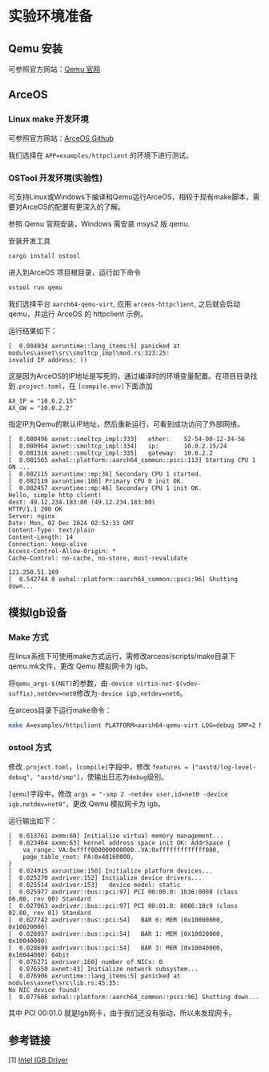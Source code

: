 # 实验环境准备

## Qemu 安装

可参照官方网站：[Qemu 官网](https://www.qemu.org/download/)

## ArceOS

### Linux make 开发环境

可参照官方网站：[ArceOS Github](https://github.com/arceos-org/arceos)

我们选择在 `APP=examples/httpclient` 的环境下进行测试。

### OSTool 开发环境(实验性)

可支持Linux或Windows下编译和Qemu运行ArceOS，相较于现有make脚本，需要对ArceOS的配置有更深入的了解。

参照 Qemu 官网安装，Windows 需安装 msys2 版 qemu.

安装开发工具

```bash
cargo install ostool
```

进入到ArceOS 项目根目录，运行如下命令

```bash
ostool run qemu
```

我们选择平台 `aarch64-qemu-virt`, 应用 `arceos-httpclient`, 之后就会启动qemu，并运行 ArceOS 的 httpclient 示例。

运行结果如下：

```shell
[  0.084034 axruntime::lang_items:5] panicked at modules\axnet\src\smoltcp_impl\mod.rs:323:25:
invalid IP address: ()
```

这是因为ArceOS的IP地址是写死的，通过编译时的环境变量配置。在项目目录找到`.project.toml`，在 `[compile.env]`下面添加

```text
AX_IP = "10.0.2.15"
AX_GW = "10.0.2.2"
```

指定IP为Qemu的默认IP地址，然后重新运行，可看到成功访问了外部网络。

```shell
[  0.080496 axnet::smoltcp_impl:333]   ether:    52-54-00-12-34-56
[  0.080964 axnet::smoltcp_impl:334]   ip:       10.0.2.15/24
[  0.081316 axnet::smoltcp_impl:335]   gateway:  10.0.2.2
[  0.081565 axhal::platform::aarch64_common::psci:113] Starting CPU 1 ON ...
[  0.082115 axruntime::mp:36] Secondary CPU 1 started.
[  0.082119 axruntime:186] Primary CPU 0 init OK.
[  0.082457 axruntime::mp:46] Secondary CPU 1 init OK.
Hello, simple http client!
dest: 49.12.234.183:80 (49.12.234.183:80)
HTTP/1.1 200 OK
Server: nginx
Date: Mon, 02 Dec 2024 02:52:33 GMT
Content-Type: text/plain
Content-Length: 14
Connection: keep-alive
Access-Control-Allow-Origin: *
Cache-Control: no-cache, no-store, must-revalidate

121.250.51.169
[  0.542744 0 axhal::platform::aarch64_common::psci:96] Shutting down...
```

## 模拟Igb设备

### Make 方式

在linux系统下可使用make方式运行，需修改arceos/scripts/make目录下qemu.mk文件，更改 Qemu 模拟网卡为 igb。

将`qemu_args-$(NET)`的参数，由`-device virtio-net-$(vdev-suffix),netdev=net0`修改为`-device igb,netdev=net0`。

在arceos目录下运行make命令：
```bash
make A=examples/httpclient PLATFORM=aarch64-qemu-virt LOG=debug SMP=2 NET=y NET_DEV=user run
```

### ostool 方式

修改`.project.toml`，`[compile]`字段中，修改 `features = ["axstd/log-level-debug", "axstd/smp"]`，使输出日志为`debug`级别。

`[qemu]`字段中，修改 `args = "-smp 2 -netdev user,id=net0 -device igb,netdev=net0"`，更改 Qemu 模拟网卡为 igb。

运行输出如下：

```shell
[  0.013761 axmm:60] Initialize virtual memory management...
[  0.023464 axmm:63] kernel address space init OK: AddrSpace {
    va_range: VA:0xffff000000000000..VA:0xfffffffffffff000,
    page_table_root: PA:0x40160000,
}
[  0.024915 axruntime:150] Initialize platform devices...
[  0.025270 axdriver:152] Initialize device drivers...
[  0.025514 axdriver:153]   device model: static
[  0.025977 axdriver::bus::pci:97] PCI 00:00.0: 1b36:0008 (class 06.00, rev 00) Standard
[  0.027063 axdriver::bus::pci:97] PCI 00:01.0: 8086:10c9 (class 02.00, rev 01) Standard
[  0.027742 axdriver::bus::pci:54]   BAR 0: MEM [0x10000000, 0x10020000)
[  0.028057 axdriver::bus::pci:54]   BAR 1: MEM [0x10020000, 0x10040000)
[  0.028699 axdriver::bus::pci:54]   BAR 3: MEM [0x10040000, 0x10044000) 64bit
[  0.076271 axdriver:160] number of NICs: 0
[  0.076550 axnet:43] Initialize network subsystem...
[  0.076906 axruntime::lang_items:5] panicked at modules\axnet\src\lib.rs:45:35:
No NIC device found!
[  0.077666 axhal::platform::aarch64_common::psci:96] Shutting down...
```

其中 PCI 00:01.0 就是Igb网卡，由于我们还没有驱动，所以未发现网卡。

## 参考链接

[1] [Intel IGB Driver](https://github.com/intel/ethernet-linux-igb)
